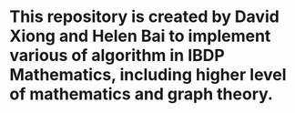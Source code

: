 # This repository is created by David Xiong and Helen Bai to implement various of algorithm in IBDP Mathematics, including higher level of mathematics and graph theory.
